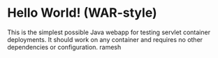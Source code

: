 Hello World! (WAR-style)
==============

This is the simplest possible Java webapp for testing servlet container deployments.  It should work on any container and requires no other dependencies or configuration.
ramesh
